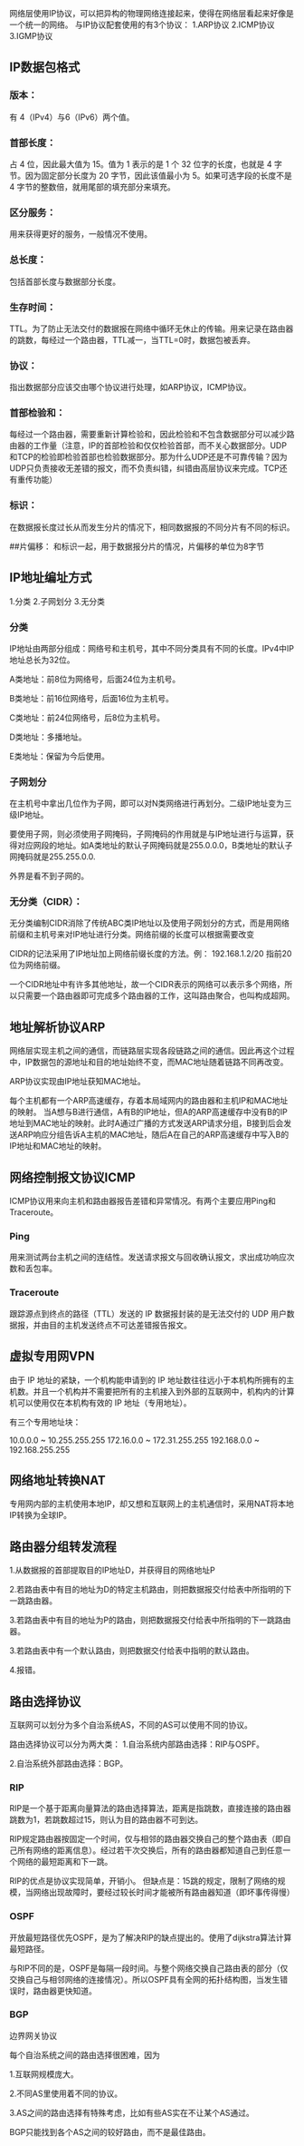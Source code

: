 网络层使用IP协议，可以把异构的物理网络连接起来，使得在网络层看起来好像是一个统一的网络。
与IP协议配套使用的有3个协议：
1.ARP协议
2.ICMP协议
3.IGMP协议

## IP数据包格式

### 版本：
有 4（IPv4）与6（IPv6）两个值。

### 首部长度：
占 4 位，因此最大值为 15。值为 1 表示的是 1 个 32 位字的长度，也就是 4 字节。因为固定部分长度为 20 字节，因此该值最小为 5。如果可选字段的长度不是 4 字节的整数倍，就用尾部的填充部分来填充。

### 区分服务：
用来获得更好的服务，一般情况不使用。

### 总长度：
包括首部长度与数据部分长度。

### 生存时间：
TTL。为了防止无法交付的数据报在网络中循环无休止的传输。用来记录在路由器的跳数，每经过一个路由器，TTL减一，当TTL=0时，数据包被丢弃。

### 协议：
指出数据部分应该交由哪个协议进行处理，如ARP协议，ICMP协议。

### 首部检验和：
每经过一个路由器，需要重新计算检验和，因此检验和不包含数据部分可以减少路由器的工作量（注意，IP的首部检验和仅仅检验首部，而不关心数据部分。UDP和TCP的检验即检验首部也检验数据部分。那为什么UDP还是不可靠传输？因为UDP只负责接收无差错的报文，而不负责纠错，纠错由高层协议来完成。TCP还有重传功能）

### 标识：
在数据报长度过长从而发生分片的情况下，相同数据报的不同分片有不同的标识。

##片偏移：
和标识一起，用于数据报分片的情况，片偏移的单位为8字节


## IP地址编址方式

1.分类  2.子网划分  3.无分类

### 分类

IP地址由两部分组成：网络号和主机号，其中不同分类具有不同的长度。IPv4中IP地址总长为32位。

A类地址：前8位为网络号，后面24位为主机号。

B类地址：前16位网络号，后面16位为主机号。

C类地址：前24位网络号，后8位为主机号。

D类地址：多播地址。

E类地址：保留为今后使用。

### 子网划分

在主机号中拿出几位作为子网，即可以对N类网络进行再划分。二级IP地址变为三级IP地址。

要使用子网，则必须使用子网掩码，子网掩码的作用就是与IP地址进行与运算，获得对应网段的地址。如A类地址的默认子网掩码就是255.0.0.0，B类地址的默认子网掩码就是255.255.0.0.

外界是看不到子网的。

### 无分类（CIDR）：

无分类编制CIDR消除了传统ABC类IP地址以及使用子网划分的方式，而是用网络前缀和主机号来对IP地址进行分类。网络前缀的长度可以根据需要改变

CIDR的记法采用了IP地址加上网络前缀长度的方法。例： 192.168.1.2/20 指前20位为网络前缀。

一个CIDR地址中有许多其他地址，故一个CIDR表示的网络可以表示多个网络，所以只需要一个路由器即可完成多个路由器的工作，这叫路由聚合，也叫构成超网。

## 地址解析协议ARP

网络层实现主机之间的通信，而链路层实现各段链路之间的通信。因此再这个过程中，IP数据包的源地址和目的地址始终不变，而MAC地址随着链路不同再改变。

ARP协议实现由IP地址获知MAC地址。

每个主机都有一个ARP高速缓存，存着本局域网内的路由器和主机IP和MAC地址的映射。
当A想与B进行通信，A有B的IP地址，但A的ARP高速缓存中没有B的IP地址到MAC地址的映射。此时A通过广播的方式发送ARP请求分组，B接到后会发送ARP响应分组告诉A主机的MAC地址，随后A在自己的ARP高速缓存中写入B的IP地址和MAC地址的映射。

## 网络控制报文协议ICMP
ICMP协议用来向主机和路由器报告差错和异常情况。有两个主要应用Ping和Traceroute。

### Ping
用来测试两台主机之间的连结性。发送请求报文与回收确认报文，求出成功响应次数和丢包率。

### Traceroute

跟踪源点到终点的路径（TTL）发送的 IP 数据报封装的是无法交付的 UDP 用户数据报，并由目的主机发送终点不可达差错报告报文。

## 虚拟专用网VPN

由于 IP 地址的紧缺，一个机构能申请到的 IP 地址数往往远小于本机构所拥有的主机数。并且一个机构并不需要把所有的主机接入到外部的互联网中，机构内的计算机可以使用仅在本机构有效的 IP 地址（专用地址）。

有三个专用地址块：

10.0.0.0 ~ 10.255.255.255
172.16.0.0 ~ 172.31.255.255
192.168.0.0 ~ 192.168.255.255

## 网络地址转换NAT

专用网内部的主机使用本地IP，却又想和互联网上的主机通信时，采用NAT将本地IP转换为全球IP。


## 路由器分组转发流程

1.从数据报的首部提取目的IP地址D，并获得目的网络地址P

2.若路由表中有目的地址为D的特定主机路由，则把数据报交付给表中所指明的下一跳路由器。

3.若路由表中有目的地址为P的路由，则把数据报交付给表中所指明的下一跳路由器。

3.若路由表中有一个默认路由，则把数据交付给表中指明的默认路由。

4.报错。

## 路由选择协议

互联网可以划分为多个自治系统AS，不同的AS可以使用不同的协议。

路由选择协议可以分为两大类：
1.自治系统内部路由选择：RIP与OSPF。

2.自治系统外部路由选择：BGP。

### RIP

RIP是一个基于距离向量算法的路由选择算法，距离是指跳数，直接连接的路由器跳数为1，若跳数超过15，则认为目的路由器不可到达。

RIP规定路由器按固定一个时间，仅与相邻的路由器交换自己的整个路由表（即自己所有网络的距离信息）。经过若干次交换后，所有的路由器都知道自己到任意一个网络的最短距离和下一跳。

RIP的优点是协议实现简单，开销小。  但缺点是：15跳的规定，限制了网络的规模，当网络出现故障时，要经过较长时间才能被所有路由器知道（即坏事传得慢）

### OSPF

开放最短路径优先OSPF，是为了解决RIP的缺点提出的。使用了dijkstra算法计算最短路径。

与RIP不同的是，OSPF是每隔一段时间。与整个网络交换自己路由表的部分（仅交换自己与相邻网络的连接情况）。所以OSPF具有全网的拓扑结构图，当发生错误时，路由器更快知道。

### BGP
边界网关协议

每个自治系统之间的路由选择很困难，因为

1.互联网规模庞大。

2.不同AS里使用着不同的协议。

3.AS之间的路由选择有特殊考虑，比如有些AS实在不让某个AS通过。

BGP只能找到各个AS之间的较好路由，而不是最佳路由。







